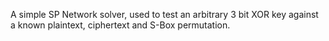 A simple SP Network solver, used to test an arbitrary 3 bit XOR key against a known plaintext, ciphertext and S-Box permutation.
